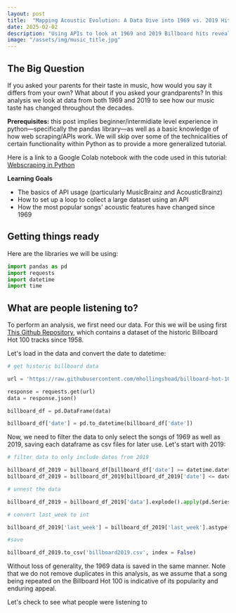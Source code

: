 ```yaml
---
layout: post
title:  "Mapping Acoustic Evolution: A Data Dive into 1969 vs. 2019 Hits"
date: 2025-02-02
description: "Using APIs to look at 1969 and 2019 Billboard hits reveals a stark acoustic evolution—from raw guitar solos to algorithm-friendly synth drops—in this data-driven analysis of these musical eras."
image: "/assets/img/music_title.jpg"
---
```


## The Big Question
If you asked your parents for their taste in music, how would you say it differs from your own? What about if you asked your grandparents? In this analysis we look at data from both 1969 and 2019 to see how our music taste has changed throughout the decades.

**Prerequisites:** this post implies beginner/intermidiate level experience in python—specifically the pandas library—as well as a basic knowledge of how web scraping/APIs work. We will skip over some of the technicalities of certain functionality within Python as to provide a more generalized tutorial.

Here is a link to a Google Colab notebook with the code used in this tutorial: <a href="https://colab.research.google.com/drive/******************" target="_blank">Webscraping in Python</a>

**Learning Goals**

- The basics of API usage (particularly MusicBrainz and AcousticBrainz)
- How to set up a loop to collect a large dataset using an API
- How the most popular songs' acoustic features have changed since 1969

## Getting things ready

Here are the libraries we will be using:

```python
import pandas as pd
import requests
import datetime
import time
```

## What are people listening to?

To perform an analysis, we first need our data. For this we will be using first <a href="https://github.com/mhollingshead/billboard-hot-100/tree/main" target="_blank">This Github Repository</a>, which contains a dataset of the historic Billboard Hot 100 tracks since 1958. 

Let's load in the data and convert the date to datetime: 

```python
# get historic billboard data

url = 'https://raw.githubusercontent.com/mhollingshead/billboard-hot-100/main/all.json'

response = requests.get(url)
data = response.json()

billboard_df = pd.DataFrame(data)

billboard_df['date'] = pd.to_datetime(billboard_df['date'])
```

Now, we need to filter the data to only select the songs of 1969 as well as 2019, saving each dataframe as csv files for later use. Let's start with 2019:

```python
# filter data to only include dates from 2019

billboard_df_2019 = billboard_df[billboard_df['date'] >= datetime.datetime(2019, 1, 1)]
billboard_df_2019 = billboard_df_2019[billboard_df_2019['date'] <= datetime.datetime(2019, 12, 31)]

# unnest the data

billboard_df_2019 = billboard_df_2019['data'].explode().apply(pd.Series)

# convert last_week to int

billboard_df_2019['last_week'] = billboard_df_2019['last_week'].astype('Int64')

#save

billboard_df_2019.to_csv('billboard2019.csv', index = False)
```

Without loss of generality, the 1969 data is saved in the same manner. Note that we do not remove duplicates in this analysis, as we assume that a song being repeated on the Billboard Hot 100 is indicative of its popularity and enduring appeal.

Let's check to see what people were listening to 